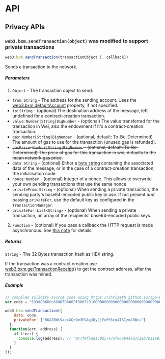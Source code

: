 
# API

## Privacy APIs

### `web3.bxm.sendTransaction(object)` was modified to support private transactions

```js
web3.bxm.sendTransaction(transactionObject [, callback])
```

Sends a transaction to the network.

##### Parameters

1. `Object` - The transaction object to send:
  - `from`: `String` - The address for the sending account. Uses the [web3.bxm.defaultAccount](#web3ethdefaultaccount) property, if not specified.
  - `to`: `String` - (optional) The destination address of the message, left undefined for a contract-creation transaction.
  - `value`: `Number|String|BigNumber` - (optional) The value transferred for the transaction in Wei, also the endowment if it's a contract-creation transaction.
  - `gas`: `Number|String|BigNumber` - (optional, default: To-Be-Determined) The amount of gas to use for the transaction (unused gas is refunded).
  - <strike>`gasPrice`: `Number|String|BigNumber` - (optional, default: To-Be-Determined) The price of gas for this transaction in wei, defaults to the mean network gas price.</strike>
  - `data`: `String` - (optional) Either a [byte string](https://github.com/bitmed/wiki/wiki/Solidity,-Docs-and-ABI) containing the associated data of the message, or in the case of a contract-creation transaction, the initialisation code.
  - `nonce`: `Number`  - (optional) Integer of a nonce. This allows to overwrite your own pending transactions that use the same nonce.
  - `privateFrom`: `String`  - (optional) When sending a private transaction, the sending party's base64-encoded public key to use. If not present *and* passing `privateFor`, use the default key as configured in the `TransactionManager`.
  - `privateFor`: `List<String>`  - (optional) When sending a private transaction, an array of the recipients' base64-encoded public keys.
2. `Function` - (optional) If you pass a callback the HTTP request is made asynchronous. See [this note](#using-callbacks) for details.

##### Returns

`String` - The 32 Bytes transaction hash as HEX string.

If the transaction was a contract creation use [web3.bxm.getTransactionReceipt()](#web3gettransactionreceipt) to get the contract address, after the transaction was mined.

##### Example

```js
// compiled solidity source code using https://chriseth.github.io/cpp-bitmed/
var code = "603d80600c6000396000f3007c01000000000000000000000000000000000000000000000000000000006000350463c6888fa18114602d57005b6007600435028060005260206000f3";

web3.bxm.sendTransaction({
    data: code,
    privateFor: ["ROAZBWtSacxXQrOe3FGAqJDyJjFePR5ce4TSIzmJ0Bc="]
  },
  function(err, address) {
    if (!err) {
      console.log(address); // "0x7f9fade1c0d57a7af66ab4ead7c2eb7b11a91385"
    }
  }
});
```
